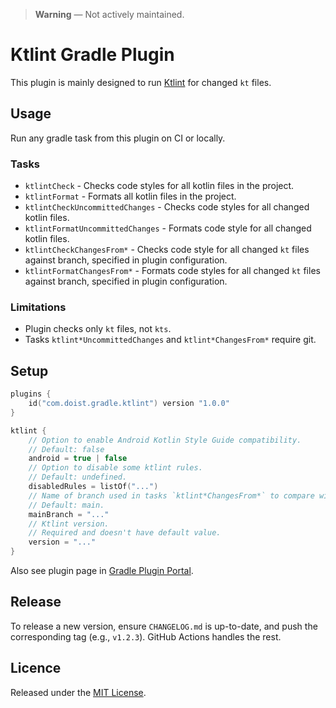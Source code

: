> **Warning** — Not actively maintained.

# Ktlint Gradle Plugin

This plugin is mainly designed to run [Ktlint](https://github.com/pinterest/ktlint) for changed `kt` files.

## Usage

Run any gradle task from this plugin on CI or locally.

### Tasks

- `ktlintCheck` - Checks code styles for all kotlin files in the project.
- `ktlintFormat` - Formats all kotlin files in the project.
- `ktlintCheckUncommittedChanges` - Checks code styles for all changed kotlin files.
- `ktlintFormatUncommittedChanges` - Formats code style for all changed kotlin files.
- `ktlintCheckChangesFrom*` - Checks code style for all changed `kt` files against branch, specified in plugin configuration.
- `ktlintFormatChangesFrom*` - Formats code styles for all changed `kt` files against branch, specified in plugin configuration.

### Limitations
  
- Plugin checks only `kt` files, not `kts`.
- Tasks `ktlint*UncommittedChanges` and `ktlint*ChangesFrom*` require git.

## Setup

```kotlin
plugins {
    id("com.doist.gradle.ktlint") version "1.0.0"
}

ktlint {
    // Option to enable Android Kotlin Style Guide compatibility. 
    // Default: false 
    android = true | false
    // Option to disable some ktlint rules.
    // Default: undefined.
    disabledRules = listOf("...")
    // Name of branch used in tasks `ktlint*ChangesFrom*` to compare with current branch. Should be specified without `origin`, though plugin will use remote branch.
    // Default: main.
    mainBranch = "..."
    // Ktlint version.
    // Required and doesn't have default value.
    version = "..."
}
```

Also see plugin page in [Gradle Plugin Portal](https://plugins.gradle.org/plugin/com.doist.gradle.ktlint).

## Release

To release a new version, ensure `CHANGELOG.md` is up-to-date, and push the corresponding tag (e.g., `v1.2.3`). GitHub Actions handles the rest.

## Licence

Released under the [MIT License](https://opensource.org/licenses/MIT).
